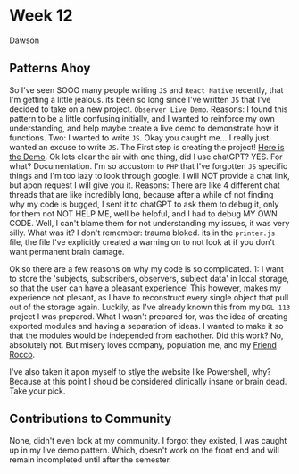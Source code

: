 # Week 12
Dawson

## Patterns Ahoy
So I've seen SOOO many people writing `JS` and `React Native` recently, that I'm getting a little jealous. its been so long since I've written `JS` that I've decided to take on a new project. `Observer Live Demo`. Reasons: I found this pattern to be a little confusing initially, and I wanted to reinforce my own understanding, and help maybe create a live demo to demonstrate how it functions. Two: I wanted to write `JS`. Okay you caught me... I really just wanted an excuse to write `JS`. The First step is creating the project! [Here is the Demo](https://github.com/Dhuds1/pattern-library/tree/dhuds-dev). Ok lets clear the air with one thing, did I use chatGPT? YES. For what? Documentation. I'm so accustom to `PHP` that I've forgotten `JS` specific things and I'm too lazy to look through google. I will NOT provide a chat link, but apon request I will give you it. Reasons: There are like 4 different chat threads that are like incredibly long, because after a while of not finding why my code is bugged, I sent it to chatGPT to ask them to debug it, only for them not NOT HELP ME, well be helpful, and I had to debug MY OWN CODE. Well, I can't blame them for not understanding my issues, it was very silly. What was it? I don't remember: trauma bloked. its in the `printer.js` file, the file I've explicitly created a warning on to not look at if you don't want permanent brain damage.

Ok so there are a few reasons on why my code is so complicated. 1: I want to store the 'subjects, subscribers, observers, subject data' in local storage, so that the user can have a pleasant experience! This however, makes my experience not plesant, as I have to reconstruct every single object that pull out of the storage again. Luckily, as I've already known this from my `DGL 113` project I was prepared. What I wasn't prepared for, was the idea of creating exported modules and having a separation of ideas. I wanted to make it so that the modules would be independed from eachother. Did this work? No, absolutely not. But misery loves company, population me, and my [Friend Rocco](https://www.youtube.com/watch?v=wLoAPA_wYn4).

I've also taken it apon myself to stlye the website like Powershell, why? Because at this point I should be considered clinically insane or brain dead. Take your pick.

## Contributions to Community
None, didn't even look at my community. I forgot they existed, I was caught up in my live demo pattern. Which, doesn't work on the front end and will remain incompleted until after the semester.
